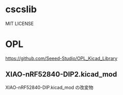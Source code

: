 # cscslib
MIT LICENSE
# OPL
https://github.com/Seeed-Studio/OPL_Kicad_Library
## XIAO-nRF52840-DIP2.kicad_mod
XIAO-nRF52840-DIP.kicad_mod の改変物
